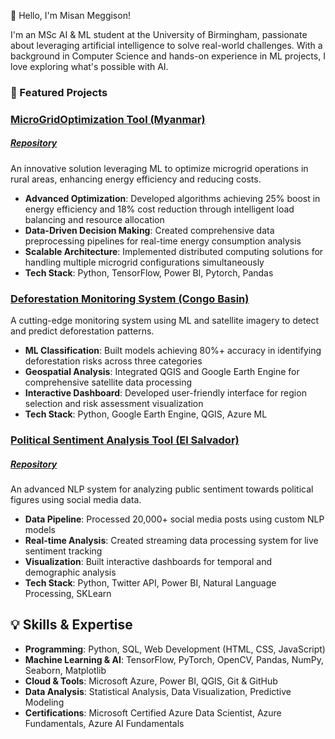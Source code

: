 👋 Hello, I'm Misan Meggison!

I'm an MSc AI & ML student at the University of Birmingham, passionate about leveraging artificial intelligence to solve real-world challenges. With a background in Computer Science and hands-on experience in ML projects, I love exploring what's possible with AI.

### 🚀 Featured Projects

### [MicroGridOptimization Tool (Myanmar)](https://docs.google.com/presentation/d/1u9rSUtEeA90xJCaB_umNL5N7kbVMHI4jOOT6TcNDSfo/edit?slide=id.g308825f900f_0_99#slide=id.g308825f900f_0_99)
##### [Repository](https://github.com/Meggison/MyanmarChapter_MicroGridOptimization)
An innovative solution leveraging ML to optimize microgrid operations in rural areas, enhancing energy efficiency and reducing costs.
- **Advanced Optimization**: Developed algorithms achieving 25% boost in energy efficiency and 18% cost reduction through intelligent load balancing and resource allocation
- **Data-Driven Decision Making**: Created comprehensive data preprocessing pipelines for real-time energy consumption analysis
- **Scalable Architecture**: Implemented distributed computing solutions for handling multiple microgrid configurations simultaneously
- **Tech Stack**: Python, TensorFlow, Power BI, Pytorch, Pandas

### [Deforestation Monitoring System (Congo Basin)](https://dagshub.com/Omdena/ProjectCanopy2)
A cutting-edge monitoring system using ML and satellite imagery to detect and predict deforestation patterns.
- **ML Classification**: Built models achieving 80%+ accuracy in identifying deforestation risks across three categories
- **Geospatial Analysis**: Integrated QGIS and Google Earth Engine for comprehensive satellite data processing
- **Interactive Dashboard**: Developed user-friendly interface for region selection and risk assessment visualization
- **Tech Stack**: Python, Google Earth Engine, QGIS, Azure ML

### [Political Sentiment Analysis Tool (El Salvador)](https://irex-el-salvador-sentiment-tool.streamlit.app)
##### [Repository](https://dagshub.com/Omdena/IREX-El-Salvador-Sentiment)
An advanced NLP system for analyzing public sentiment towards political figures using social media data.
- **Data Pipeline**: Processed 20,000+ social media posts using custom NLP models
- **Real-time Analysis**: Created streaming data processing system for live sentiment tracking
- **Visualization**: Built interactive dashboards for temporal and demographic analysis
- **Tech Stack**: Python, Twitter API, Power BI, Natural Language Processing, SKLearn

## 💡 Skills & Expertise

- **Programming**: Python, SQL, Web Development (HTML, CSS, JavaScript)
- **Machine Learning & AI**: TensorFlow, PyTorch, OpenCV, Pandas, NumPy, Seaborn, Matplotlib
- **Cloud & Tools**: Microsoft Azure, Power BI, QGIS, Git & GitHub
- **Data Analysis**: Statistical Analysis, Data Visualization, Predictive Modeling
- **Certifications**: Microsoft Certified Azure Data Scientist, Azure Fundamentals, Azure AI Fundamentals
